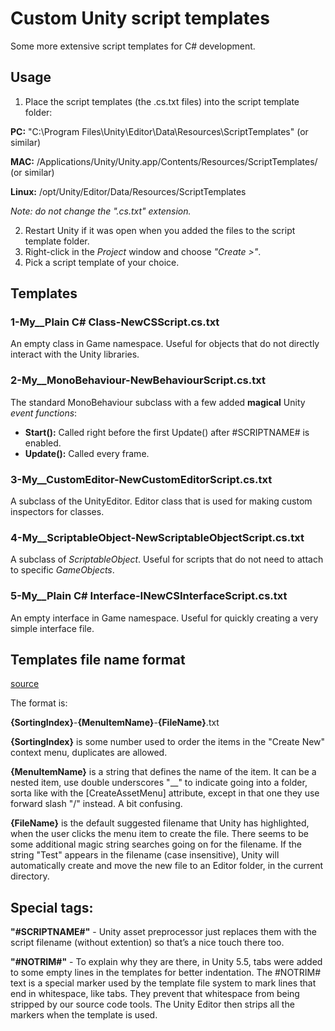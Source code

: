 # Custom Unity script templates
Some more extensive script templates for C# development.

## Usage
1. Place the script templates (the .cs.txt files) into the script template folder:

  **PC:** "C:\Program Files\Unity\Editor\Data\Resources\ScriptTemplates" (or similar)
  
  **MAC:** /Applications/Unity/Unity.app/Contents/Resources/ScriptTemplates/ (or similar)

  **Linux:** /opt/Unity/Editor/Data/Resources/ScriptTemplates
  
  *Note: do not change the ".cs.txt" extension.* 
  
2. Restart Unity if it was open when you added the files to the script template folder.
3. Right-click in the *Project* window and choose *"Create >"*.
4. Pick a script template of your choice.
  
## Templates

### 1-My__Plain C# Class-NewCSScript.cs.txt
An empty class in Game namespace. Useful for objects that do not directly interact with the Unity libraries.

### 2-My__MonoBehaviour-NewBehaviourScript.cs.txt
The standard MonoBehaviour subclass with a few added **magical** Unity *event functions*:
-  **Start():** Called right before the first Update() after #SCRIPTNAME# is enabled.
-  **Update():** Called every frame.

### 3-My__CustomEditor-NewCustomEditorScript.cs.txt
A subclass of the UnityEditor. Editor class that is used for making custom inspectors for classes.

### 4-My__ScriptableObject-NewScriptableObjectScript.cs.txt
A subclass of *ScriptableObject*. Useful for scripts that do not need to attach to specific *GameObjects*.

### 5-My__Plain C# Interface-INewCSInterfaceScript.cs.txt
An empty interface in Game namespace. Useful for quickly creating a very simple interface file.


## Templates file name format
[source](https://answers.unity.com/questions/635684/add-additional-script-templates.html)

The format is:

**{SortingIndex}**-**{MenuItemName}**-**{FileName}**.txt

**{SortingIndex}** is some number used to order the items in the "Create New" context menu, duplicates are allowed.

**{MenuItemName}** is a string that defines the name of the item. It can be a nested item, use double underscores "__" to indicate going into a folder, sorta like with the [CreateAssetMenu] attribute, except in that one they use forward slash "/" instead. A bit confusing.

**{FileName}** is the default suggested filename that Unity has highlighted, when the user clicks the menu item to create the file. There seems to be some additional magic string searches going on for the filename. If the string "Test" appears in the filename (case insensitive), Unity will automatically create and move the new file to an Editor folder, in the current directory.


## Special tags:

**"#SCRIPTNAME#"** - Unity asset preprocessor just replaces them with the script filename (without extention) so that’s a nice touch there too. 

**"#NOTRIM#"** - To explain why they are there, in Unity 5.5, tabs were added to some empty lines in the templates for better indentation. The #NOTRIM# text is a special marker used by the template file system to mark lines that end in whitespace, like tabs. They prevent that whitespace from being stripped by our source code tools. The Unity Editor then strips all the markers when the template is used.